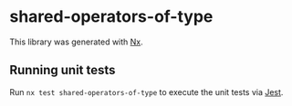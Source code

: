 # shared-operators-of-type

This library was generated with [Nx](https://nx.dev).

## Running unit tests

Run `nx test shared-operators-of-type` to execute the unit tests via [Jest](https://jestjs.io).
